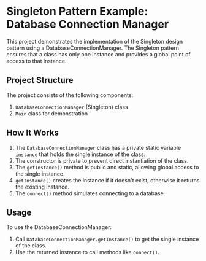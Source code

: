 # Singleton Pattern Example: Database Connection Manager

This project demonstrates the implementation of the Singleton design pattern using a DatabaseConnectionManager. The Singleton pattern ensures that a class has only one instance and provides a global point of access to that instance.

## Project Structure

The project consists of the following components:

1. `DatabaseConnectionManager` (Singleton) class
2. `Main` class for demonstration

## How It Works

1. The `DatabaseConnectionManager` class has a private static variable `instance` that holds the single instance of the class.
2. The constructor is private to prevent direct instantiation of the class.
3. The `getInstance()` method is public and static, allowing global access to the single instance.
4. `getInstance()` creates the instance if it doesn't exist, otherwise it returns the existing instance.
5. The `connect()` method simulates connecting to a database.

## Usage

To use the DatabaseConnectionManager:

1. Call `DatabaseConnectionManager.getInstance()` to get the single instance of the class.
2. Use the returned instance to call methods like `connect()`.